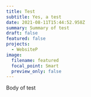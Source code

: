 ```yaml
---
title: Test
subtitle: Yes, a test
date: 2021-08-11T15:44:52.958Z
summary: Summary of test
draft: false
featured: false
projects:
  - WebsiteP
image:
  filename: featured
  focal_point: Smart
  preview_only: false
---
```

Body of test